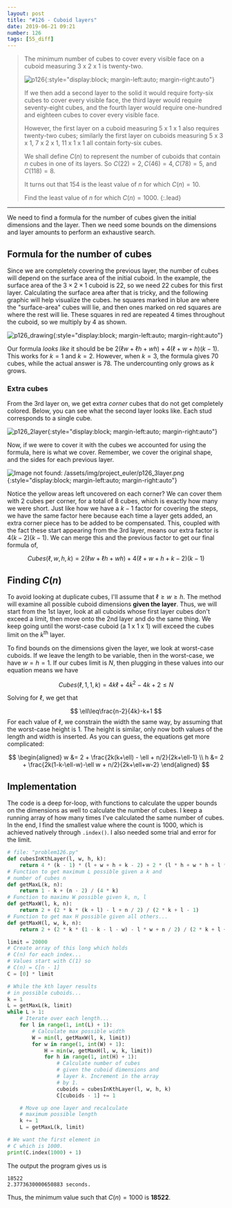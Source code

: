 ```yaml
---
layout: post
title: "#126 - Cuboid layers"
date: 2019-06-21 09:21
number: 126
tags: [55_diff]
---
```

> The minimum number of cubes to cover every visible face on a cuboid measuring 3 x 2 x 1 is twenty-two.
> 
> ![p126](/assets/img/project_euler/p126.png){:style="display:block; margin-left:auto; margin-right:auto"}
> 
> If we then add a second layer to the solid it would require forty-six cubes to cover every visible face, the third layer would require seventy-eight cubes, and the fourth layer would require one-hundred and eighteen cubes to cover every visible face.
>
> However, the first layer on a cuboid measuring 5 x 1 x 1 also requires twenty-two cubes; similarly the first layer on cuboids measuring 5 x 3 x 1, 7 x 2 x 1, 11 x 1 x 1 all contain forty-six cubes.
>
> We shall define $C(n)$ to represent the number of cuboids that contain $n$ cubes in one of its layers. So $C(22) = 2, C(46) = 4, C(78) = 5$, and $C(118) = 8$.
>
> It turns out that 154 is the least value of $n$ for which $C(n) = 10$.
>
> Find the least value of $n$ for which $C(n) = 1000$.
{:.lead}
* * *

We need to find a formula for the number of cubes given the initial dimensions and the layer. Then we need some bounds on the dimensions and layer amounts to perform an exhaustive search.
## Formula for the number of cubes
Since we are completely covering the previous layer, the number of cubes will depend on the surface area of the initial cuboid. In the example, the surface area of the $3\times 2\times 1$ cuboid is 22, so we need 22 cubes for this first layer. Calculating the surface area after that is tricky, and the following graphic will help visualize the cubes. he squares marked in blue are where the "surface-area" cubes will lie, and then ones marked on red squares are where the rest will lie. These squares in red are repeated 4 times throughout the cuboid, so we multiply by 4 as shown.

![p126_drawing](/assets/img/project_euler/p126_drawing.jpg){:style="display:block; margin-left:auto; margin-right:auto"}

Our formula _looks like_ it should be be $2(\ell w + \ell h+ wh) + 4(\ell + w + h)(k-1)$. This works for $k=1$ and $k=2$. However, when $k=3$, the formula gives 70 cubes, while the actual answer is 78. The undercounting only grows as $k$ grows.
### Extra cubes
From the 3rd layer on, we get extra _corner_ cubes that do not get completely colored. Below, you can see what the second layer looks like. Each stud corresponds to a single cube.

![p126_2layer](/assets/img/project_euler/p126_2layer.png){:style="display:block; margin-left:auto; margin-right:auto"}

Now, if we were to cover it with the cubes we accounted for using the formula, here is what we cover. Remember, we cover the original shape, and the sides for each previous layer.

![Image not found: /assets/img/project_euler/p126_3layer.png](/assets/img/project_euler/p126_3layer.png "Image not found: /assets/img/project_euler/p126_3layer.png"){:style="display:block; margin-left:auto; margin-right:auto"}

Notice the yellow areas left uncovered on each corner? We can cover them with 2 cubes per corner, for a total of 8 cubes, which is exactly how many we were short. Just like how we have a $k-1$ factor for covering the steps, we have the same factor here because each time a layer gets added, an extra corner piece has to be added to be compensated. This, coupled with the fact these start appearing from the 3rd layer, means our extra factor is $4(k-2)(k-1)$. We can merge this and the previous factor to get our final formula of,

$$
Cubes(\ell, w, h, k) = 2(\ell w+\ell h + wh) + 4(\ell + w + h + k - 2)(k-1)
$$

## Finding $C(n)$
To avoid looking at duplicate cubes, I'll assume that $\ell\geq w\geq h$. The method will examine all possible cuboid dimensions **given the layer**. Thus, we will start from the 1st layer, look at all cuboids whose first layer cubes don't exceed a limit, then move onto the 2nd layer and do the same thing. We keep going until the worst-case cuboid (a 1 x 1 x 1) will exceed the cubes limit on the $k^{\text{th}}$ layer.

To find bounds on the dimensions given the layer, we look at worst-case cuboids. If we leave the length to be variable, then in the worst-case, we have $w = h = 1$. If our cubes limit is $N$, then plugging in these values into our equation means we have 

$$
Cubes(\ell, 1, 1, k) = 4k\ell + 4k^2 - 4k + 2 \leq N
$$

Solving for $\ell$, we get that

$$
\ell\leq\frac{n-2}{4k}-k+1
$$
For each value of $\ell$, we constrain the width the same way, by assuming that the worst-case height is 1. The height is similar, only now both values of the length and width is inserted. As you can guess, the equations get more complicated:

$$
\begin{aligned}
	w &= 2 + \frac{2k(k+\ell) - \ell + n/2}{2k+\ell-1}
	\\
	h &= 2 + \frac{2k(1-k-\ell-w)-\ell w + n/2}{2k+\ell+w-2}
\end{aligned}
$$
## Implementation
The code is a deep for-loop, with functions to calculate the upper bounds on the dimensions as well to calculate the number of cubes. I keep a running array of how many times I've calculated the same number of cubes. In the end, I find the smallest value where the count is 1000, which is achieved natively through `.index()`. I also needed some trial and error for the limit.
```python
# file: "problem126.py"
def cubesInKthLayer(l, w, h, k):
    return 4 * (k - 1) * (l + w + h + k - 2) + 2 * (l * h + w * h + l * w)
# Function to get maximum L possible given a k and
# number of cubes n
def getMaxL(k, n):
    return 1 - k + (n - 2) / (4 * k)
# Function to maximu W possible given k, n, l
def getMaxW(l, k, n):
    return 2 + (2 * k * (k + l) - l + n / 2) / (2 * k + l - 1)
# Function to get max H possible given all others...
def getMaxH(l, w, k, n):
    return 2 + (2 * k * (1 - k - l - w) - l * w + n / 2) / (2 * k + l + w - 2)

limit = 20000
# Create array of this long which holds
# C(n) for each index...
# Values start with C(1) so
# C(n) = C[n - 1]
C = [0] * limit

# While the kth layer results
# in possible cuboids...
k = 1
L = getMaxL(k, limit)
while L > 1:
    # Iterate over each length...
    for l in range(1, int(L) + 1):
        # Calculate max possible width
        W = min(l, getMaxW(l, k, limit))
        for w in range(1, int(W) + 1):
            H = min(w, getMaxH(l, w, k, limit))
            for h in range(1, int(H) + 1):
                # Calculate number of cubes
                # given the cuboid dimensions and
                # layer k. Increment in the array
                # by 1.
                cuboids = cubesInKthLayer(l, w, h, k)
                C[cuboids - 1] += 1

    # Move up one layer and recalculate
    # maximum possible length
    k += 1
    L = getMaxL(k, limit)

# We want the first element in
# C which is 1000.
print(C.index(1000) + 1)
```
The output the program gives us is 
```
18522
2.3773630000650883 seconds.
```
Thus, the minimum value such that $C(n) = 1000$ is **18522**. 